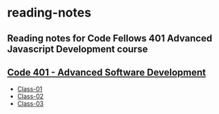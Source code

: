 # reading-notes
Reading notes for Code Fellows 401 Advanced Javascript Development course
--------------------------------------------------------------------------
## [Code 401 - Advanced Software Development](401d43)
  - [Class-01](./401d43/class-01/README.md)
  - [Class-02](./401d43/class-02/README.md)
  - [Class-03](./401d43/class-03/README.md)
